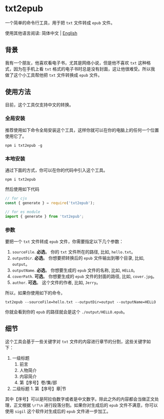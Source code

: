 # txt2epub

一个简单的命令行工具，用于把 `txt` 文件转成 `epub` 文件。

使用其他语言阅读: 简体中文 | [English](./README.md)

## 背景

我有一个朋友，他喜欢看电子书，尤其是网络小说，但是他不喜欢 `txt` 这种格式，因为在手机上看 `txt` 格式的电子书时总是没有封面，这让他很难受。所以我做了这个小工具帮他把 `txt` 文件转换成 `epub` 文件。

## 使用方法

目前，这个工具仅支持中文的转换。

### 全局安装

推荐使用如下命令全局安装这个工具，这样你就可以在你的电脑上的任何一个位置使用它了。

`npm i txt2epub -g`

### 本地安装

通过下面的方式，你可以在你的代码中引入这个工具。

`npm i txt2epub`

然后使用如下代码

```javascript
// for cjs
const { generate } = require('txt2epub');

// for es module
import { generate } from 'txt2epub';
```

### 参数

要把一个 `txt` 文件转成 `epub` 文件，你需要指定以下几个参数：

1. `sourceFile`. **必选**。 你的 `txt` 文件所在的路径, 比如, `hello.txt`。
2. `outputDir`. **必选**。 你想要把转换后的 `epub` 文件输出到哪个目录, 比如, `output`。
3. `outputName`. **必选**。 你想要生成的 `epub` 文件的名称, 比如, `HELLO`。
4. `coverPath`. **可选**。 你想要生成的 `epub` 文件的封面的路径, 比如, `cover.jpg`。
5. `author`. **可选**。 这个文件的作者, 比如, `Jerry`。

所以，如果你使用如下的命令，

`txt2epub --sourceFile=hello.txt --outputDir=output --outputName=HELLO`

你就会看到你的 `epub` 的路径就会是这个 `./output/HELLO.epub`。

## 细节

这个工具会基于一些关键字对 `txt` 文件的内容进行章节的分割，这些关键字如下：

1. 一级标题
   1. 前言
   2. 人物简介
   3. 内容简介
   4. 第【序号】卷/集/部
2. 二级标题 1. 第【序号】章|节

其中【序号】可以是阿拉伯数字或者是中文数字。除此之外的内容都会当做正文处理，正文根据 `\r?\n` 进行段落分割。如果你对生成后的 `epub` 文件不满意，你可以使用 `sigil` 这个软件对生成后的 `epub` 文件进一步加工。
